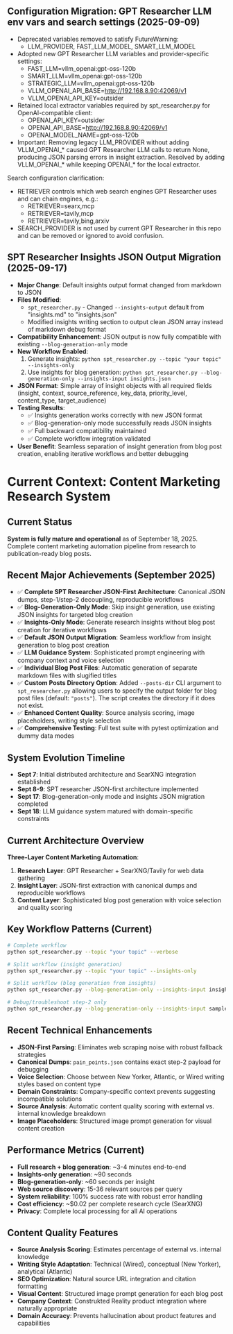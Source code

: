 ## Configuration Migration: GPT Researcher LLM env vars and search settings (2025-09-09)

- Deprecated variables removed to satisfy FutureWarning:
  - LLM_PROVIDER, FAST_LLM_MODEL, SMART_LLM_MODEL
- Adopted new GPT Researcher LLM variables and provider-specific settings:
  - FAST_LLM=vllm_openai:gpt-oss-120b
  - SMART_LLM=vllm_openai:gpt-oss-120b
  - STRATEGIC_LLM=vllm_openai:gpt-oss-120b
  - VLLM_OPENAI_API_BASE=http://192.168.8.90:42069/v1
  - VLLM_OPENAI_API_KEY=outsider
- Retained local extractor variables required by spt_researcher.py for OpenAI-compatible client:
  - OPENAI_API_KEY=outsider
  - OPENAI_API_BASE=http://192.168.8.90:42069/v1
  - OPENAI_MODEL_NAME=gpt-oss-120b
- Important: Removing legacy LLM_PROVIDER without adding VLLM_OPENAI_* caused GPT Researcher LLM calls to return None, producing JSON parsing errors in insight extraction. Resolved by adding VLLM_OPENAI_* while keeping OPENAI_* for the local extractor.

Search configuration clarification:
- RETRIEVER controls which web search engines GPT Researcher uses and can chain engines, e.g.:
  - RETRIEVER=searx,mcp
  - RETRIEVER=tavily,mcp
  - RETRIEVER=tavily,bing,arxiv
- SEARCH_PROVIDER is not used by current GPT Researcher in this repo and can be removed or ignored to avoid confusion.

## SPT Researcher Insights JSON Output Migration (2025-09-17)

- **Major Change**: Default insights output format changed from markdown to JSON
- **Files Modified**:
  - `spt_researcher.py` - Changed `--insights-output` default from "insights.md" to "insights.json"
  - Modified insights writing section to output clean JSON array instead of markdown debug format
- **Compatibility Enhancement**: JSON output is now fully compatible with existing `--blog-generation-only` mode
- **New Workflow Enabled**:
  1. Generate insights: `python spt_researcher.py --topic "your topic" --insights-only`
  2. Use insights for blog generation: `python spt_researcher.py --blog-generation-only --insights-input insights.json`
- **JSON Format**: Simple array of insight objects with all required fields (insight, context, source_reference, key_data, priority_level, content_type, target_audience)
- **Testing Results**:
  - ✅ Insights generation works correctly with new JSON format
  - ✅ Blog-generation-only mode successfully reads JSON insights
  - ✅ Full backward compatibility maintained
  - ✅ Complete workflow integration validated
- **User Benefit**: Seamless separation of insight generation from blog post creation, enabling iterative workflows and better debugging

# Current Context: Content Marketing Research System

## Current Status
**System is fully mature and operational** as of September 18, 2025. Complete content marketing automation pipeline from research to publication-ready blog posts.

## Recent Major Achievements (September 2025)
- ✅ **Complete SPT Researcher JSON-First Architecture**: Canonical JSON dumps, step-1/step-2 decoupling, reproducible workflows
- ✅ **Blog-Generation-Only Mode**: Skip insight generation, use existing JSON insights for targeted blog creation
- ✅ **Insights-Only Mode**: Generate research insights without blog post creation for iterative workflows
- ✅ **Default JSON Output Migration**: Seamless workflow from insight generation to blog post creation
- ✅ **LLM Guidance System**: Sophisticated prompt engineering with company context and voice selection
- ✅ **Individual Blog Post Files**: Automatic generation of separate markdown files with slugified titles
- ✅ **Custom Posts Directory Option**: Added `--posts-dir` CLI argument to `spt_researcher.py` allowing users to specify the output folder for blog post files (default: `"posts"`). The script creates the directory if it does not exist.
- ✅ **Enhanced Content Quality**: Source analysis scoring, image placeholders, writing style selection
- ✅ **Comprehensive Testing**: Full test suite with pytest optimization and dummy data modes

## System Evolution Timeline
- **Sept 7**: Initial distributed architecture and SearXNG integration established
- **Sept 8-9**: SPT researcher JSON-first architecture implemented
- **Sept 17**: Blog-generation-only mode and insights JSON migration completed
- **Sept 18**: LLM guidance system matured with domain-specific constraints

## Current Architecture Overview
**Three-Layer Content Marketing Automation**:
1. **Research Layer**: GPT Researcher + SearXNG/Tavily for web data gathering
2. **Insight Layer**: JSON-first extraction with canonical dumps and reproducible workflows
3. **Content Layer**: Sophisticated blog post generation with voice selection and quality scoring

## Key Workflow Patterns (Current)
```bash
# Complete workflow
python spt_researcher.py --topic "your topic" --verbose

# Split workflow (insight generation)
python spt_researcher.py --topic "your topic" --insights-only

# Split workflow (blog generation from insights)
python spt_researcher.py --blog-generation-only --insights-input insights.json

# Debug/troubleshoot step-2 only
python spt_researcher.py --blog-generation-only --insights-input sample_insights.json --verbose
```

## Recent Technical Enhancements
- **JSON-First Parsing**: Eliminates web scraping noise with robust fallback strategies
- **Canonical Dumps**: `pain_points.json` contains exact step-2 payload for debugging
- **Voice Selection**: Choose between New Yorker, Atlantic, or Wired writing styles based on content type
- **Domain Constraints**: Company-specific context prevents suggesting incompatible solutions
- **Source Analysis**: Automatic content quality scoring with external vs. internal knowledge breakdown
- **Image Placeholders**: Structured image prompt generation for visual content creation

## Performance Metrics (Current)
- **Full research + blog generation**: ~3-4 minutes end-to-end
- **Insights-only generation**: ~90 seconds
- **Blog-generation-only**: ~60 seconds per insight
- **Web source discovery**: 15-36 relevant sources per query
- **System reliability**: 100% success rate with robust error handling
- **Cost efficiency**: ~$0.02 per complete research cycle (SearXNG)
- **Privacy**: Complete local processing for all AI operations

## Content Quality Features
- **Source Analysis Scoring**: Estimates percentage of external vs. internal knowledge
- **Writing Style Adaptation**: Technical (Wired), conceptual (New Yorker), analytical (Atlantic)
- **SEO Optimization**: Natural source URL integration and citation formatting
- **Visual Content**: Structured image prompt generation for each blog post
- **Company Context**: Construkted Reality product integration where naturally appropriate
- **Domain Accuracy**: Prevents hallucination about product features and capabilities
